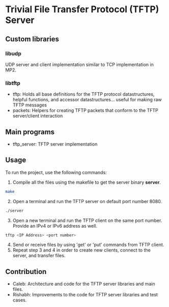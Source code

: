 # Trivial File Transfer Protocol (TFTP) Server

## Custom libraries

### libudp
UDP server and client implementation similar to TCP implementation in MP2.

### libtftp
- tftp: Holds all base definitions for the TFTP protocol datastructures, helpful functions, and accessor datastructures... useful for making raw TFTP messages
- packets: Helpers for creating TFTP packets that conform to the TFTP server/client interaction

## Main programs
- tftp_server: TFTP server implementation

## Usage
To run the project, use the following commands:
1. Compile all the files using the makefile to get the server binary **server**.
```bash
make
```
2. Open a terminal and run the TFTP server on default port number 8080.
```bash
./server
```
3. Open a new terminal and run the TFTP client on the same port number. Provide an IPv4 or IPv6 address as well.
```bash
tftp <IP Address> <port number>
```
4. Send or receive files by using 'get' or 'put' commands from TFTP client.
4. Repeat step 3 and 4 in order to create new clients, connect to the server, and transfer files.

## Contribution
- Caleb: Architecture and code for the TFTP server libraries and main files.
- Rishabh: Improvements to the code for TFTP server libraries and test cases.
